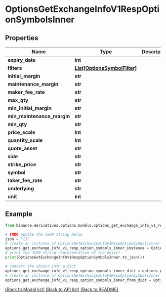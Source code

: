 # OptionsGetExchangeInfoV1RespOptionSymbolsInner


## Properties

Name | Type | Description | Notes
------------ | ------------- | ------------- | -------------
**expiry_date** | **int** |  | [optional] 
**filters** | [**List[OptionsSymbolFilter]**](OptionsSymbolFilter.md) |  | [optional] 
**initial_margin** | **str** |  | [optional] 
**maintenance_margin** | **str** |  | [optional] 
**maker_fee_rate** | **str** |  | [optional] 
**max_qty** | **str** |  | [optional] 
**min_initial_margin** | **str** |  | [optional] 
**min_maintenance_margin** | **str** |  | [optional] 
**min_qty** | **str** |  | [optional] 
**price_scale** | **int** |  | [optional] 
**quantity_scale** | **int** |  | [optional] 
**quote_asset** | **str** |  | [optional] 
**side** | **str** |  | [optional] 
**strike_price** | **str** |  | [optional] 
**symbol** | **str** |  | [optional] 
**taker_fee_rate** | **str** |  | [optional] 
**underlying** | **str** |  | [optional] 
**unit** | **int** |  | [optional] 

## Example

```python
from binance.derivatives.options.models.options_get_exchange_info_v1_resp_option_symbols_inner import OptionsGetExchangeInfoV1RespOptionSymbolsInner

# TODO update the JSON string below
json = "{}"
# create an instance of OptionsGetExchangeInfoV1RespOptionSymbolsInner from a JSON string
options_get_exchange_info_v1_resp_option_symbols_inner_instance = OptionsGetExchangeInfoV1RespOptionSymbolsInner.from_json(json)
# print the JSON string representation of the object
print(OptionsGetExchangeInfoV1RespOptionSymbolsInner.to_json())

# convert the object into a dict
options_get_exchange_info_v1_resp_option_symbols_inner_dict = options_get_exchange_info_v1_resp_option_symbols_inner_instance.to_dict()
# create an instance of OptionsGetExchangeInfoV1RespOptionSymbolsInner from a dict
options_get_exchange_info_v1_resp_option_symbols_inner_from_dict = OptionsGetExchangeInfoV1RespOptionSymbolsInner.from_dict(options_get_exchange_info_v1_resp_option_symbols_inner_dict)
```
[[Back to Model list]](../README.md#documentation-for-models) [[Back to API list]](../README.md#documentation-for-api-endpoints) [[Back to README]](../README.md)


